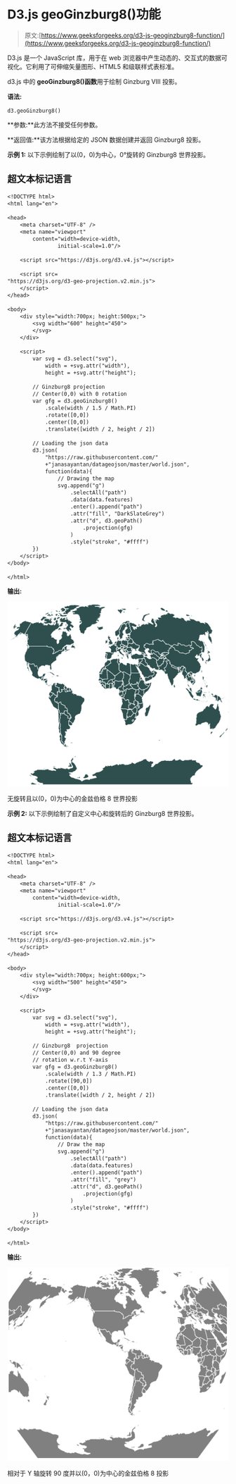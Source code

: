 # D3.js geoGinzburg8()功能

> 原文:[https://www.geeksforgeeks.org/d3-js-geoginzburg8-function/](https://www.geeksforgeeks.org/d3-js-geoginzburg8-function/)

D3.js 是一个 JavaScript 库，用于在 web 浏览器中产生动态的、交互式的数据可视化。它利用了可伸缩矢量图形、HTML5 和级联样式表标准。

d3.js 中的 **geoGinzburg8()函数**用于绘制 Ginzburg VIII 投影。

**语法:**

```
d3.geoGinzburg8()
```

**参数:**此方法不接受任何参数。

**返回值:**该方法根据给定的 JSON 数据创建并返回 Ginzburg8 投影。

**示例 1:** 以下示例绘制了以(0，0)为中心，0°旋转的 Ginzburg8 世界投影。

## 超文本标记语言

```
<!DOCTYPE html> 
<html lang="en"> 

<head> 
    <meta charset="UTF-8" /> 
    <meta name="viewport"
        content="width=device-width, 
                initial-scale=1.0"/> 

    <script src="https://d3js.org/d3.v4.js"></script>

    <script src=
"https://d3js.org/d3-geo-projection.v2.min.js">
    </script>
</head> 

<body> 
    <div style="width:700px; height:500px;"> 
        <svg width="600" height="450"> 
        </svg> 
    </div> 

    <script>
        var svg = d3.select("svg"),
            width = +svg.attr("width"),
            height = +svg.attr("height");

        // Ginzburg8 projection
        // Center(0,0) with 0 rotation
        var gfg = d3.geoGinzburg8()
            .scale(width / 1.5 / Math.PI)
            .rotate([0,0])
            .center([0,0])
            .translate([width / 2, height / 2])

        // Loading the json data
        d3.json(
            "https://raw.githubusercontent.com/"
            +"janasayantan/datageojson/master/world.json",
            function(data){
                // Drawing the map
                svg.append("g")
                    .selectAll("path")
                    .data(data.features)
                    .enter().append("path")
                    .attr("fill", "DarkSlateGrey")
                    .attr("d", d3.geoPath()
                        .projection(gfg)
                    )
                    .style("stroke", "#ffff")
        })
    </script>
</body> 

</html>
```

**输出:**

![](img/97c2b6775c2da5ca401fd993ec16b32a.png)

无旋转且以(0，0)为中心的金兹伯格 8 世界投影

**示例 2:** 以下示例绘制了自定义中心和旋转后的 Ginzburg8 世界投影。

## 超文本标记语言

```
<!DOCTYPE html> 
<html lang="en"> 

<head> 
    <meta charset="UTF-8" /> 
    <meta name="viewport"
        content="width=device-width, 
                initial-scale=1.0"/> 

    <script src="https://d3js.org/d3.v4.js"></script>

    <script src=
"https://d3js.org/d3-geo-projection.v2.min.js">
    </script>
</head> 

<body> 
    <div style="width:700px; height:600px;"> 
        <svg width="500" height="450"> 
        </svg> 
    </div> 

    <script>
        var svg = d3.select("svg"),
            width = +svg.attr("width"),
            height = +svg.attr("height");

        // Ginzburg8  projection
        // Center(0,0) and 90 degree
        // rotation w.r.t Y-axis
        var gfg = d3.geoGinzburg8()
            .scale(width / 1.3 / Math.PI)
            .rotate([90,0])
            .center([0,0])
            .translate([width / 2, height / 2])

        // Loading the json data
        d3.json(
            "https://raw.githubusercontent.com/"
            +"janasayantan/datageojson/master/world.json", 
            function(data){
                // Draw the map
                svg.append("g")
                    .selectAll("path")
                    .data(data.features)
                    .enter().append("path")
                    .attr("fill", "grey")
                    .attr("d", d3.geoPath()
                        .projection(gfg)
                    )
                    .style("stroke", "#ffff")
        })
    </script>
</body> 

</html>
```

**输出:**

![](img/f67d2450f26d7212c169d07eb5c0b9b2.png)

相对于 Y 轴旋转 90 度并以(0，0)为中心的金兹伯格 8 投影
